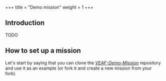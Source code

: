 +++
title = "Demo mission"
weight = 1
+++

## Introduction

TODO

## How to set up a mission

Let's start by saying that you can clone the *[VEAF-Demo-Mission](https://github.com/VEAF/VEAF-Demo-Mission)* repository and use it as an example (or fork it and create a new mission from your fork).


